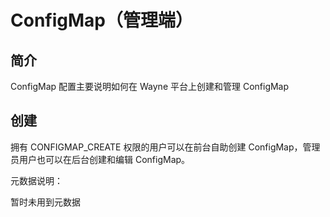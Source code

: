 # ConfigMap（管理端）

## 简介

ConfigMap 配置主要说明如何在 Wayne 平台上创建和管理 ConfigMap

## 创建

拥有 CONFIGMAP_CREATE 权限的用户可以在前台自助创建 ConfigMap，管理员用户也可以在后台创建和编辑 ConfigMap。

元数据说明：

暂时未用到元数据